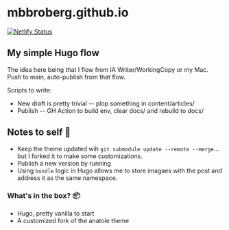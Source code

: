 # mbbroberg.github.io

[![Netlify Status](https://api.netlify.com/api/v1/badges/61fb1a92-2df6-451f-96c6-509f29ca23b5/deploy-status)](https://app.netlify.com/sites/sleepy-meninsky-593e27/deploys)

## My simple Hugo flow 

The idea here being that I flow from IA Writer/WorkingCopy or my Mac. Push to main, auto-publish from that flow.

Scripts to write: 

- New draft is pretty trivial -- plop something in content/articles/
- Publish -- GH Action to build env, clear docs/ and rebuild to docs/

## Notes to self 📝

- Keep the theme updated wih `git submodule update --remote --merge`... but I forked it to make some customizations.
- Publish a new version by running 
- Using `bundle` logic in Hugo allows me to store imagaes with the post and address it as the same namespace.

### What's in the box? 📦

- Hugo, pretty vanilla to start
- A customized fork of the anatole theme